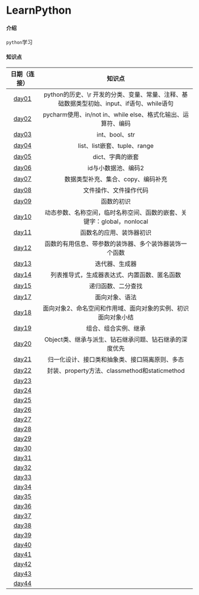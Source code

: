 # LearnPython

#### 介绍
`python`学习


#### 知识点


| 日期（连接） | 知识点 |   
| :---: | :---: | 
| [day01](https://gitee.com/Codeofly/LearnPython/tree/master/day01)| python的历史、\r 开发的分类、变量、常量、注释、基础数据类型初始、input、if语句、while语句 |
| [day02](https://gitee.com/Codeofly/LearnPython/tree/master/day02)| pycharm使用、in/not in、while else、格式化输出、运算符、编码 |
| [day03](https://gitee.com/Codeofly/LearnPython/tree/master/day03)| int、bool、str |
| [day04](https://gitee.com/Codeofly/LearnPython/tree/master/day04)| list、list嵌套、tuple、range |
| [day05](https://gitee.com/Codeofly/LearnPython/tree/master/day05)| dict、字典的嵌套 |
| [day06](https://gitee.com/Codeofly/LearnPython/tree/master/day06)| id与小数据池、编码2 |
| [day07](https://gitee.com/Codeofly/LearnPython/tree/master/day07)| 数据类型补充、集合、copy、编码补充 |
| [day08](https://gitee.com/Codeofly/LearnPython/tree/master/day08)| 文件操作、文件操作代码 |
| [day09](https://gitee.com/Codeofly/LearnPython/tree/master/day09)| 函数的初识 |
| [day10](https://gitee.com/Codeofly/LearnPython/tree/master/day10)| 动态参数、名称空间，临时名称空间、函数的嵌套、关键字：global，nonlocal |
| [day11](https://gitee.com/Codeofly/LearnPython/tree/master/day11)| 函数名的应用、装饰器初识 |
| [day12](https://gitee.com/Codeofly/LearnPython/tree/master/day12)| 函数的有用信息、带参数的装饰器、多个装饰器装饰一个函数 |
| [day13](https://gitee.com/Codeofly/LearnPython/tree/master/day13)| 迭代器、生成器 |
| [day14](https://gitee.com/Codeofly/LearnPython/tree/master/day14)| 列表推导式，生成器表达式、内置函数、匿名函数 |
| [day15](https://gitee.com/Codeofly/LearnPython/tree/master/day15)| 递归函数、二分查找 |
| [day17](https://gitee.com/Codeofly/LearnPython/tree/master/day17)| 面向对象、语法 |
| [day18](https://gitee.com/Codeofly/LearnPython/tree/master/day18)| 面向对象2、命名空间和作用域、面向对象的实例、初识面向对象小结 |
| [day19](https://gitee.com/Codeofly/LearnPython/tree/master/day19)| 组合、组合实例、继承 |
| [day20](https://gitee.com/Codeofly/LearnPython/tree/master/day20)| Object类、继承与派生、钻石继承问题、钻石继承的深度优先 |
| [day21](https://gitee.com/Codeofly/LearnPython/tree/master/day21)| 归一化设计、接口类和抽象类、接口隔离原则、多态 |
| [day22](https://gitee.com/Codeofly/LearnPython/tree/master/day22)| 封装、property方法、classmethod和staticmethod |
| [day23](https://gitee.com/Codeofly/LearnPython/tree/master/day23)|  |
| [day24](https://gitee.com/Codeofly/LearnPython/tree/master/day24)|  |
| [day25](https://gitee.com/Codeofly/LearnPython/tree/master/day25)|  |
| [day26](https://gitee.com/Codeofly/LearnPython/tree/master/day26)|  |
| [day27](https://gitee.com/Codeofly/LearnPython/tree/master/day27)|  |
| [day28](https://gitee.com/Codeofly/LearnPython/tree/master/day28)|  |
| [day29](https://gitee.com/Codeofly/LearnPython/tree/master/day29)|  |
| [day30](https://gitee.com/Codeofly/LearnPython/tree/master/day30)|  |
| [day31](https://gitee.com/Codeofly/LearnPython/tree/master/day31)|  |
| [day32](https://gitee.com/Codeofly/LearnPython/tree/master/day32)|  |
| [day33](https://gitee.com/Codeofly/LearnPython/tree/master/day33)|  |
| [day34](https://gitee.com/Codeofly/LearnPython/tree/master/day34)|  |
| [day35](https://gitee.com/Codeofly/LearnPython/tree/master/day35)|  |
| [day36](https://gitee.com/Codeofly/LearnPython/tree/master/day36)|  |
| [day37](https://gitee.com/Codeofly/LearnPython/tree/master/day37)|  |
| [day38](https://gitee.com/Codeofly/LearnPython/tree/master/day38)|  |
| [day39](https://gitee.com/Codeofly/LearnPython/tree/master/day39)|  |
| [day40](https://gitee.com/Codeofly/LearnPython/tree/master/day40)|  |
| [day41](https://gitee.com/Codeofly/LearnPython/tree/master/day41)|  |
| [day42](https://gitee.com/Codeofly/LearnPython/tree/master/day42)|  |
| [day43](https://gitee.com/Codeofly/LearnPython/tree/master/day43)|  |
| [day44](https://gitee.com/Codeofly/LearnPython/tree/master/day44)|  |
